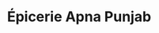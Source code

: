 ---
title: "Épicerie Apna Punjab"
url: /vaudreuil-dorion/epicerie-apna-punjab/
shop: Lebensmittel
---